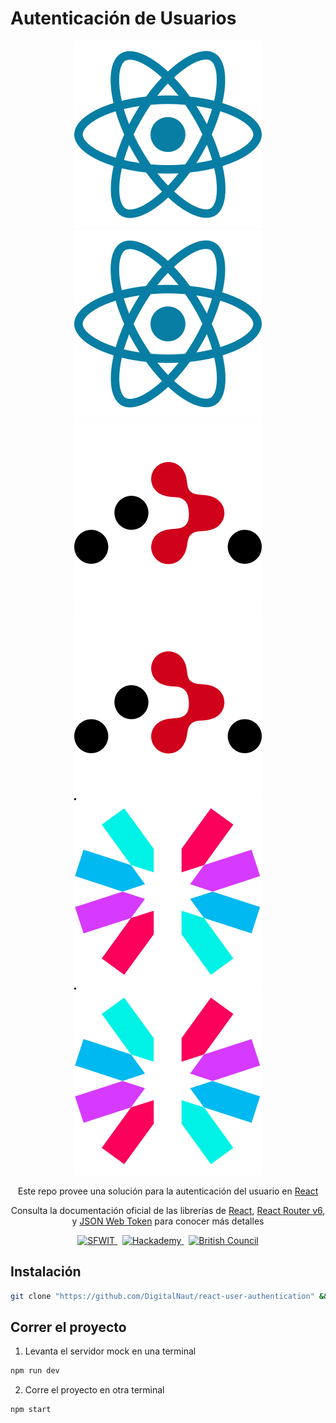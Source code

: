 # Autenticación de Usuarios

<div align="center">
  <img src="./readme_icons/react.svg#gh-light-mode-only" title="React" alt="React" />
  <img src="./readme_icons/react.svg#gh-dark-mode-only" title="React" alt="React" />
  <img src="./readme_icons/react-router.svg#gh-light-mode-only" title="React Router" alt="React Router" />
  <img src="./readme_icons/react-router.svg#gh-dark-mode-only" title="React Router" alt="React Router" />
  <img src="./readme_icons/jwt.svg#gh-light-mode-only" title="JSON Web Token" alt="JSON Web Token" />
  <img src="./readme_icons/jwt.svg#gh-dark-mode-only" title="JSON Web Token" alt="JSON Web Token" />

  <p>Este repo provee una solución para la autenticación del usuario en <a href="http://reactjs.org/" target="_blank">React</a></p>
  <p>Consulta la documentación oficial de las librerías de <a href="https://es.reactjs.org/docs/getting-started.html" target="_blank">React</a>, <a href="https://reactrouter.com/docs/en/v6/getting-started/overview" target="_blank">React Router v6</a>, y <a href="https://jwt.io/introduction" target="_blank">JSON Web Token</a> para conocer más detalles</p>
  <a href="https://skillsfor.womenintech.mx" target="_blank">
    <img src="https://skillsfor.womenintech.mx/mainLogo.png" title="Skills for Women in Tech" alt="SFWIT" width="32px" height="32px" />
  </a>
  &nbsp;
  <a href="https://hackademy.lat" target="_blank">
    <img src="https://hackademy.lat/favicon.png" title="Hackademy" alt="Hackademy" width="32px" height="32px" />
  </a>
  &nbsp;
  <a href="https://www.britishcouncil.org.mx" target="_blank">
    <img src="https://www.britishcouncil.org.mx/profiles/solas2/themes/solas_ui/apple-touch-icons/touch-icon-iphone.png" title="British Council" alt="British Council" width="32px" height="32px" />
  </a>
</div>

## Instalación

```sh
git clone "https://github.com/DigitalNaut/react-user-authentication" && cd react-cheat-sheet && npm i
```

## Correr el proyecto

1. Levanta el servidor mock en una terminal

```sh
npm run dev
```

2. Corre el proyecto en otra terminal

```sh
npm start
```
